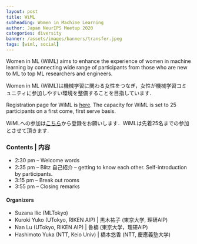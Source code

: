 ```yaml
---
layout: post
title: WiML
subheading: Women in Machine Learning
author: Japan NeurIPS Meetup 2020
categories: diversity
banner: /assets/images/banners/transfer.jpeg
tags: [wiml, social]
---
```


Women in ML (WiML) aims to enhance the experience of women in machine learning by connecting wide range of participants from those who are new to ML to top ML researchers and engineers. 

Women in ML (WiML)は機械学習に関わる女性をつなぎ，女性が機械学習コミュニティに参加しやすい環境を整備することを目指しています．

Registration page for WiML is [here](https://forms.gle/4min7ZWcbwQCPNNMA). The capacity for WiML is set to 25 participants on a first come, first serve basis.

WiMLへの参加は[こちら](https://forms.gle/4min7ZWcbwQCPNNMA)から登録をお願いします．WiMLは先着25名までの参加とさせて頂きます.

### Contents \| 内容

- 2:30 pm – Welcome words
- 2:35 pm – Blitz 自己紹介 – getting to know each other. Self-introduction by participants.
- 3:15 pm – Break out rooms
- 3:55 pm – Closing remarks

#### Organizers

- Suzana Ilic (MLTokyo)
- Kuroki Yuko (UTokyo, RIKEN AIP) \| 黒木祐子 (東京大学, 理研AIP)
- Nan Lu (UTokyo, RIKEN AIP) \| 鲁楠 (東京大学，理研AIP)
- Hashimoto Yuka (NTT, Keio Univ) \| 橋本悠香 (NTT, 慶應義塾大学)